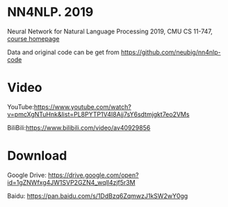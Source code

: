 # NN4NLP. 2019
Neural Network for Natural Language Processing 2019, CMU CS 11-747, [course homepage](http://www.phontron.com/class/nn4nlp2019/)

Data and original code can be get from https://github.com/neubig/nn4nlp-code

# Video

YouTube:https://www.youtube.com/watch?v=pmcXgNTuHnk&list=PL8PYTP1V4I8Ajj7sY6sdtmjgkt7eo2VMs

BiliBili:https://www.bilibili.com/video/av40929856

# Download

Google Drive: https://drive.google.com/open?id=1gZNWfxg4JW1SVP2GZN4_wqll4zjf5r3M

Baidu: https://pan.baidu.com/s/1DdBzq6ZqmwzJ1kSW2wY0gg